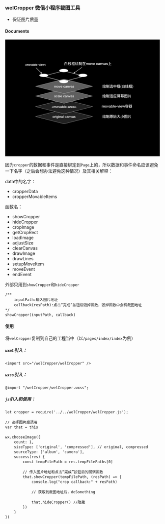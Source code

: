 ### welCropper 微信小程序截图工具

* 保证图片质量

#### Documents

<img src="documents/hierarchy.png" width=600 />

因为`cropper`的数据和事件是直接绑定到`Page`上的，所以数据和事件命名应该避免一下名字（之后会想办法避免这种情况）及其相关解释：

data中的名字：

* cropperData
* cropperMovableItems

函数名：

* showCropper
* hideCropper
* cropImage
* getCropRect   
* loadImage
* adjustSize
* clearCanvas
* drawImage
* drawLines
* setupMoveItem
* moveEvent
* endEvent

外部只用到`showCropper`和`hideCropper`

```
/**
    inputPath:输入图片地址
    callback(resPath):点击“完成”按钮后毁掉函数，毁掉函数中会有截图地址
*/
showCropper(inputPath, callback)

```

#### 使用

将`welCropper`复制到自己的工程当中（以`/pages/index/index`为例）

##### `wxml`引入：
```
<import src="/welCropper/welCropper" />
```

##### `wxss`引入：
```
@import "/welCropper/welCropper.wxss";
```

##### `js`引入和使用：
```
let cropper = require('../../welCropper/welCropper.js');

// 选择图片后调用
var that = this

wx.chooseImage({
    count: 1,
    sizeType: ['original', 'compressed'], // original, compressed
    sourceType: ['album', 'camera'],
    success(res) {
        const tempFilePath = res.tempFilePaths[0]

        // 传入图片地址和点击“完成”按钮后的回调函数
        that.showCropper(tempFilePath, (resPath) => {
            console.log("crop callback:" + resPath)
            
            // 获取到截图地址后，doSomething

            that.hideCropper() //隐藏
        })
    }
})
```